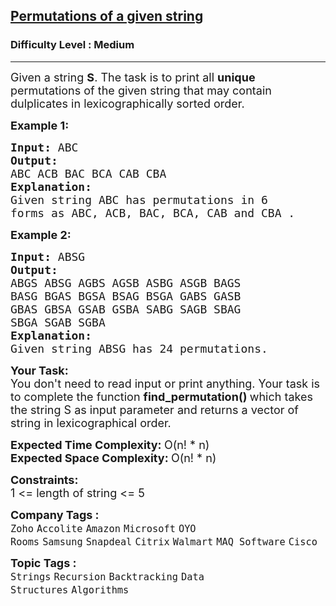 <h2><a href="https://www.geeksforgeeks.org/problems/permutations-of-a-given-string2041/1?page=1&category=Recursion&company=Microsoft,Google&difficulty=Medium,Hard&sortBy=submissions">Permutations of a given string</a></h2><h3>Difficulty Level : Medium</h3><hr><div class="problems_problem_content__Xm_eO"><p><span style="font-size: 18px;">Given a string <strong>S</strong>. The task is to print all <strong>unique </strong>permutations of the given string that may contain dulplicates in lexicographically sorted order.&nbsp;</span></p>
<p><strong><span style="font-size: 18px;">Example 1:</span></strong></p>
<pre><span style="font-size: 18px;"><strong>Input: </strong>ABC</span>
<strong><span style="font-size: 18px;">Output:</span></strong>
<span style="font-size: 18px;">ABC ACB BAC BCA CAB CBA</span>
<span style="font-size: 18px;"><strong>Explanation:</strong></span>
<span style="font-size: 18px;">Given string ABC has permutations in 6 </span>
<span style="font-size: 18px;">forms as ABC, ACB, BAC, BCA, CAB and CBA .</span>
</pre>
<p><strong><span style="font-size: 18px;">Example 2:</span></strong></p>
<pre><span style="font-size: 18px;"><strong>Input: </strong>ABSG</span>
<strong><span style="font-size: 18px;">Output:</span></strong>
<span style="font-size: 18px;">ABGS ABSG AGBS AGSB ASBG ASGB BAGS 
BASG BGAS BGSA BSAG BSGA GABS GASB 
GBAS GBSA GSAB GSBA SABG SAGB SBAG 
SBGA SGAB SGBA
</span><span style="font-size: 18px;"><strong>Explanation:</strong></span>
<span style="font-size: 18px;">Given string ABSG has 24 permutations.</span>
</pre>
<p><span style="font-size: 18px;"><strong style="font-size: 18px;">Your Task:&nbsp;&nbsp;</strong><br><span style="font-size: 18px;">You don't need to read input or print anything. Your task is to complete the function&nbsp;<strong>find_permutation</strong></span><strong style="font-size: 18px;">() </strong><span style="font-size: 18px;">which takes the string S as input parameter and returns a vector of string in lexicographical order.</span></span></p>
<p><span style="font-size: 18px;"><strong>Expected Time Complexity:&nbsp;</strong>O(n! * n)<br></span><span style="font-size: 18px;"><strong>Expected Space&nbsp;Complexity:&nbsp;</strong>O(n! * n)</span></p>
<p><span style="font-size: 18px;"><strong>Constraints:</strong><br>1 &lt;= length of string &lt;= 5</span></p></div><p><span style=font-size:18px><strong>Company Tags : </strong><br><code>Zoho</code>&nbsp;<code>Accolite</code>&nbsp;<code>Amazon</code>&nbsp;<code>Microsoft</code>&nbsp;<code>OYO Rooms</code>&nbsp;<code>Samsung</code>&nbsp;<code>Snapdeal</code>&nbsp;<code>Citrix</code>&nbsp;<code>Walmart</code>&nbsp;<code>MAQ Software</code>&nbsp;<code>Cisco</code>&nbsp;<br><p><span style=font-size:18px><strong>Topic Tags : </strong><br><code>Strings</code>&nbsp;<code>Recursion</code>&nbsp;<code>Backtracking</code>&nbsp;<code>Data Structures</code>&nbsp;<code>Algorithms</code>&nbsp;